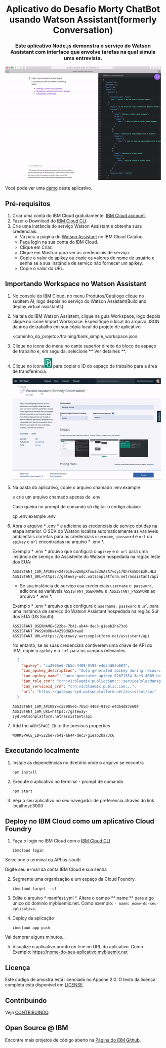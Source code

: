 <h1 align="center" style="border-bottom: none;">Aplicativo do Desafio Morty ChatBot usando Watson Assistant(formerly Conversation)</h1>
<h3 align="center">Este aplicativo Node.js demonstra o serviço do Watson Assistant com interface que envolve tarefas na qual simula uma entrevista.</h3>

![Demo](readme_images/demo.gif)

Você pode ver uma [demo][demo_url] deste aplicativo.


## Pré-requisitos

1. Criar uma conta do IBM Cloud gratuitamente. [IBM Cloud account](https://console.bluemix.net/registration/).
2. Fazer o Download do [IBM Cloud CLI](https://console.bluemix.net/docs/cli/index.html#overview).
1. Crie uma instância do serviço Watson Assistant e obtenha suas credenciais:
    - Vá para a página do [Watson Assistant](https://console.bluemix.net/catalog/services/conversation) no IBM Cloud Catalog.
    - Faça login na sua conta do IBM Cloud.
    - Clique em Criar.
    - Clique em Mostrar para ver as credenciais de serviço.
    - Copie o valor de apikey ou copie os valores de nome de usuário e senha se a sua instância de serviço não fornecer um apikey.
    - Copie o valor do URL.

## Importando Workspace no Watson Assistant

1. No console do IBM Cloud, no menu Produtos/Catálogo clique no subitem AI, logo depois no serviço do Watson Assistant(Build and deploy virtual assistants)

2. Na tela do IBM Watson Assistant, clique na guia Workspace, logo depois clique no ícone Import Workspace. Especifique o local do arquivo JSON da área de trabalho em sua cópia local do projeto de aplicativo:

    <caminho_do_projeto>/training/bank_simple_workspace.json

3. Clique no ícone do menu no canto superior direito do bloco de espaço de trabalho e, em seguida, selecione ** Ver detalhes **.

4. Clique no ícone![Copiar](readme_images/copy_icon.png) para copiar o ID do espaço de trabalho para a área de transferência.

    ![Etapas para obter credenciais](readme_images/assistant-simple.gif)

5. Na pasta do aplicativo, copie o arquivo chamado  .env.example 
    
    e crie um arquivo chamado apenas de  .env

    Caso queira no prompt de comando só digitar o código abaixo:

    cp .env.example .env
    

6. Abra o arquivo * .env * e adicione as credenciais de serviço obtidas na etapa anterior. O SDK do Watson localiza automaticamente as variáveis ambientais corretas para as credenciais `username`,` password` e `url` ou` apikey` e `url` encontradas no arquivo * .env *.

    Exemplo * .env * arquivo que configura o `apikey` e o` url` para uma instância de serviço do Assistente do Watson hospedada na região leste dos EUA:

    ```
    ASSISTANT_IAM_APIKEY=X4rbi8vwZmKpXfowaS3GAsA7vdy17Qh7km5D6EzKLHL2
    ASSISTANT_URL=https://gateway-wdc.watsonplatform.net/assistant/api
    ```

    - Se sua instância de serviço usa credenciais `username` e` password`, adicione as variáveis `ASSISTANT_USERNAME` e` ASSISTANT_PASSWORD` ao arquivo * .env *.

    Exemplo * .env * arquivo que configura o `username`,` password` e `url` para uma instância de serviço do Watson Assistant hospedada na região Sul dos EUA (US South):

    ```
    ASSISTANT_USERNAME=522be-7b41-ab44-dec3-g1eab2ha73c6
    ASSISTANT_PASSWORD=A4Z5BdGENrwu8
    ASSISTANT_URL=https://gateway.watsonplatform.net/assistant/api
    ```
    No entanto, se as suas credenciais contiverem uma chave de API do IAM, copie o `apikey` e o` url` para os campos relevantes.

    ```JSON
      {
        "apikey": "ca2905e6-7b5d-4408-9192-e4d54d83e604",
        "iam_apikey_description": "Auto generated apikey during resource-key ...",
        "iam_apikey_name": "auto-generated-apikey-62b71334-3ae3-4609-be26-846fa59ece42",
        "iam_role_crn": "crn:v1:bluemix:public:iam::::serviceRole:Manager",
        "iam_serviceid_crn": "crn:v1:bluemix:public:iam...",
        "url": "https://gateway-syd.watsonplatform.net/assistant/api"
      }
    ```
    ```
    ASSISTANT_IAM_APIKEY=ca2905e6-7b5d-4408-9192-e4d54d83e604
    ASSISTANT_IAM_URL=https://gateway-syd.watsonplatform.net/assistant/api
    ```

7. Add the `WORKSPACE_ID` to the previous properties

    ```
    WORKSPACE_ID=522be-7b41-ab44-dec3-g1eab2ha73c6
    ```

## Executando localmente

1. Instale as dependências no diretório onde o arquivo se encontra 

    ```
    npm install
    ```

2. Execute o aplicativo no terminal - prompt de comando

    ```
    npm start
    ```

3. Veja o seu aplicativo no seu navegador de preferência através do link localhost:3000

## Deploy no IBM Cloud como um aplicativo Cloud Foundry

1. Faça o login no IBM Cloud com o [IBM Cloud CLI](https://console.bluemix.net/docs/cli/index.html#overview)

    ```
    ibmcloud login
    ```
Selecione o terminal da API us-south

Digite seu e-mail da conta IBM Cloud e sua senha

2. Segmente uma organização e um espaço da Cloud Foundry.

    ```
    ibmcloud target --cf
    ```

3. Edite o arquivo * manifest.yml *. Altere o campo ** name ** para algo único do dominio mybluemix.net. 
    Como exemplo: `- name: nome-do-seu-aplicativo`.

4. Deploy da aplicação

    ```
    ibmcloud app push
    ```
Vai demorar alguns minutos...

5. Visualize o aplicativo pronto on-line no URL do aplicativo. 
    Como Exemplo: https://nome-do-seu-aplicativo.mybluemix.net


## Licença

Este código de amostra está licenciado no Apache 2.0.
O texto da licença completa está disponível em [LICENSE](LICENSE).

## Contribuindo

Veja [CONTRIBUINDO](CONTRIBUTING.md).

## Open Source @ IBM

Encontre mais projetos de código aberto na
[Página do IBM Github](http://ibm.github.io/).


[demo_url]: https://desafio-morty-chatbot.mybluemix.net/ 
[doc_intents]: (https://console.bluemix.net/docs/services/conversation/intents-entities.html#planning-your-entities)
[docs]: https://console.bluemix.net/docs/services/conversation/index.html
[docs_landing]: (https://console.bluemix.net/docs/services/conversation/index.html)
[node_link]: (http://nodejs.org/)
[npm_link]: (https://www.npmjs.com/)
[sign_up]: bluemix.net/registration
